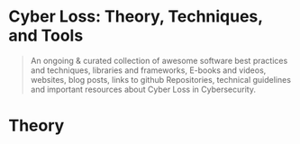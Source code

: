 # Cyber Loss: Theory, Techniques, and Tools

> An ongoing & curated collection of awesome software best practices and techniques, libraries and frameworks, E-books and videos, websites, blog posts, links to github Repositories, technical guidelines and important resources about Cyber Loss in Cybersecurity.

# Theory

# 
